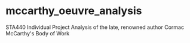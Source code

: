 # mccarthy_oeuvre_analysis
STA440 Individual Project
Analysis of the late, renowned author Cormac McCarthy's Body of Work
